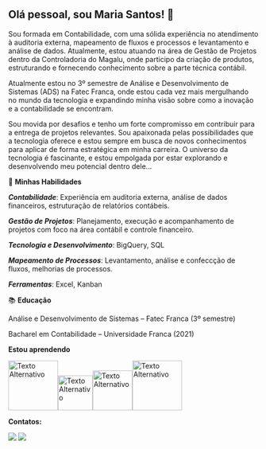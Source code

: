## Olá pessoal, sou Maria Santos! 👋

Sou formada em Contabilidade, com uma sólida experiência no atendimento à auditoria externa, mapeamento de fluxos e processos e levantamento e análise de dados. Atualmente, estou atuando na área de Gestão de Projetos dentro da Controladoria do Magalu, onde participo da criação de produtos, estruturando e fornecendo conhecimento sobre a parte técnica contábil.

Atualmente estou no 3º semestre de Análise e Desenvolvimento de Sistemas (ADS) na Fatec Franca, onde estou cada vez mais mergulhando no mundo da tecnologia e expandindo minha visão sobre como a inovação e a contabilidade se encontram.

Sou movida por desafios e tenho um forte compromisso em contribuir para a entrega de projetos relevantes. Sou apaixonada pelas possibilidades que a tecnologia oferece e estou sempre em busca de novos conhecimentos para aplicar de forma estratégica em minha carreira. O universo da tecnologia é fascinante, e estou empolgada por estar explorando e desenvolvendo meu potencial dentro dele...

🚀 **Minhas Habilidades** 

***Contabilidade***: Experiência em auditoria externa, análise de dados financeiros, estruturação de relatórios contábeis.

***Gestão de Projetos***: Planejamento, execução e acompanhamento de projetos com foco na área contábil e controle financeiro.

***Tecnologia e Desenvolvimento***: BigQuery, SQL

***Mapeamento de Processos***: Levantamento, análise e confeccção de fluxos, melhorias de processos.

***Ferramentas***: Excel, Kanban

📚 **Educação**

Análise e Desenvolvimento de Sistemas – Fatec Franca (3º semestre)

Bacharel em Contabilidade – Universidade Franca (2021)

**Estou aprendendo**

<img src="https://logos-world.net/wp-content/uploads/2023/02/JavaScript-Logo-500x281.png" alt="Texto Alternativo" width="100" /><img src="https://encrypted-tbn0.gstatic.com/images?q=tbn:ANd9GcT0Tj1GJwZPB9s0Z75Sk76_MH5zW1HVYXiXWg&s" alt="Texto Alternativo" width="70" /><img src="https://i.pinimg.com/736x/a9/dc/c7/a9dcc740cad3149598307b5de8bc10c3.jpg" alt="Texto Alternativo" width="80" /><img src="https://lginfo.com.br/site/wp-content/uploads/2023/10/Python-Symbol.png" alt="Texto Alternativo" width="100" />

**Contatos:**

<div>
<a href="https://www.linkedin.com/in/maria-eduarda-cubero-santos-9a7151150/" target="_blank"><img loading="lazy" src="https://img.shields.io/badge/-LinkedIn-%230077B5?style=for-the-badge&logo=linkedin&logoColor=white" target="_blank"></a>
<a href = "dudacubero2018@gmail.com"><img loading="lazy" src="https://img.shields.io/badge/Gmail-D14836?style=for-the-badge&logo=gmail&logoColor=white" target="_blank"></a>
<!--
**MariaECubero/MariaECubero** is a ✨ _special_ ✨ repository because its `README.md` (this file) appears on your GitHub profile.

Here are some ideas to get you started:

- 🔭 I’m currently working on ...
- 🌱 I’m currently learning ...
- 👯 I’m looking to collaborate on ...
- 🤔 I’m looking for help with ...
- 💬 Ask me about ...
- 📫 How to reach me: ...
- 😄 Pronouns: ...
- ⚡ Fun fact: ...
-->
